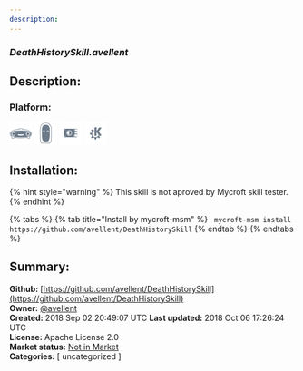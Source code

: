 ```yaml
---
description: 
---
```


### _DeathHistorySkill.avellent_  
## Description:  
  
### Platform:  
 ![Mark I](../.gitbook/assets/mark-1-icon.png)  ![Mark II](../.gitbook/assets/mark-2-icon.png)  ![Picroft](../.gitbook/assets/picroft-icon.png)  ![plasmoid](../.gitbook/assets/kde.png)   
## Installation:  
{% hint style="warning" %}
This skill is not aproved by Mycroft skill tester.
{% endhint %}
    
{% tabs %}
{% tab title="Install by mycroft-msm" %}
``` mycroft-msm install https://github.com/avellent/DeathHistorySkill```
{% endtab %}
  {% endtabs %}
    
## Summary:  
**Github:** [https://github.com/avellent/DeathHistorySkill](https://github.com/avellent/DeathHistorySkill)  
**Owner:** [@avellent](https://github.com/avellent)  
**Created:** 2018 Sep 02 20:49:07 UTC  **Last updated:** 2018 Oct 06 17:26:24 UTC  
**License:** Apache License 2.0  
**Market status:** [Not in Market](https://market.mycroft.ai/skill/)  
**Categories:** [ uncategorized ]   
